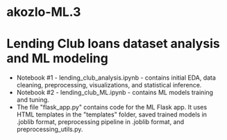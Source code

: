 # akozlo-ML.3
# Lending Club loans dataset analysis and ML modeling
- Notebook #1 - lending_club_analysis.ipynb - contains initial EDA, data cleaning, preprocessing, visualizations, and statistical inference.
- Notebook #2 - lending_club_ML.ipynb - contains ML models training and tuning.
- The file "flask_app.py" contains code for the ML Flask app. It uses HTML templates in the "templates" folder, saved trained models in .joblib format, preprocessing pipeline in .joblib format, and preprocessing_utils.py.
